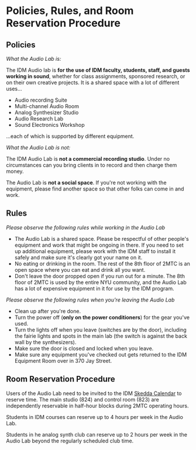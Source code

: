 # Policies, Rules, and Room Reservation Procedure

## Policies

*What the Audio Lab is:*

The IDM Audio lab is **for the use of IDM faculty, students, staff, and guests working in sound**, whether for class assignments, sponsored research, or on their own creative projects. It is a shared space with a lot of different uses...

- Audio recording Suite
- Multi-channel Audio Room
- Analog Synthesizer Studio
- Audio Research Lab
- Sound Electronics Workshop

...each of which is supported by different equipment.

*What the Audio Lab is not:*

The IDM Audio Lab is **not a commercial recording studio**. Under no circumstances can you bring clients in to record and then charge them money.

The Audio Lab is **not a social space**. If you're not working with the equipment, please find another space so that other folks can come in and work.

## Rules

*Please observe the following rules while working in the Audio Lab*

- The Audio Lab is a shared space. Please be respectful of other people's equipment and work that might be ongoing in there. If you need to set up additional equipment, please work with the IDM staff to install it safely and make sure it's clearly got your name on it.
- No eating or drinking in the room. The rest of the 8th floor of 2MTC is an open space where you can eat and drink all you want.
- Don't leave the door propped open if you run out for a minute. The 8th floor of 2MTC is used by the entire NYU community, and the Audio Lab has a lot of expensive equipment in it for use by the IDM program.

*Please observe the following rules when you're leaving the Audio Lab*

- Clean up after you're done.
- Turn the power off (**only on the power conditioners**) for the gear you've used.
- Turn the lights off when you leave (switches are by the door), including the fairie lights and spots in the main lab (the switch is against the back wall by the synthesizers).
- Make sure the door is closed and locked when you leave.
- Make sure any equipment you've checked out gets returned to the IDM Equipment Room over in 370 Jay Street.

## Room Reservation Procedure

Users of the Audio Lab need to be invited to the IDM [Skedda Calendar](https://idmnyu.skedda.com/booking) to reserve time. The main studio (824) and control room (823) are independently reservable in half-hour blocks during 2MTC operating hours.

Students in IDM courses can reserve up to 4 hours per week in the Audio Lab.

Students in he analog synth club can reserve up to 2 hours per week in the Audio Lab beyond the regularly scheduled club time.

